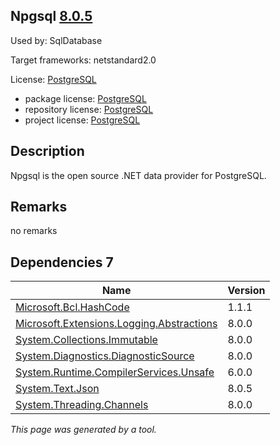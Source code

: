 Npgsql [8.0.5](https://www.nuget.org/packages/Npgsql/8.0.5)
--------------------

Used by: SqlDatabase

Target frameworks: netstandard2.0

License: [PostgreSQL](../../../../licenses/postgresql) 

- package license: [PostgreSQL](https://licenses.nuget.org/PostgreSQL) 
- repository license: [PostgreSQL](https://github.com/npgsql/npgsql) 
- project license: [PostgreSQL](https://github.com/npgsql/npgsql) 

Description
-----------
Npgsql is the open source .NET data provider for PostgreSQL.

Remarks
-----------
no remarks


Dependencies 7
-----------

|Name|Version|
|----------|:----|
|[Microsoft.Bcl.HashCode](../../../../packages/nuget.org/microsoft.bcl.hashcode/1.1.1)|1.1.1|
|[Microsoft.Extensions.Logging.Abstractions](../../../../packages/nuget.org/microsoft.extensions.logging.abstractions/8.0.0)|8.0.0|
|[System.Collections.Immutable](../../../../packages/nuget.org/system.collections.immutable/8.0.0)|8.0.0|
|[System.Diagnostics.DiagnosticSource](../../../../packages/nuget.org/system.diagnostics.diagnosticsource/8.0.0)|8.0.0|
|[System.Runtime.CompilerServices.Unsafe](../../../../packages/nuget.org/system.runtime.compilerservices.unsafe/6.0.0)|6.0.0|
|[System.Text.Json](../../../../packages/nuget.org/system.text.json/8.0.5)|8.0.5|
|[System.Threading.Channels](../../../../packages/nuget.org/system.threading.channels/8.0.0)|8.0.0|

*This page was generated by a tool.*